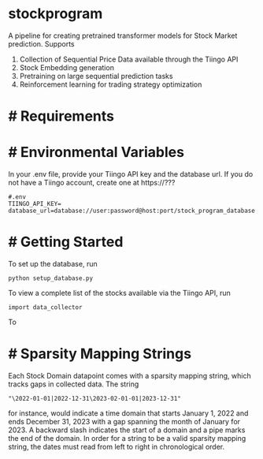 # stockprogram

A pipeline for creating pretrained transformer models for Stock Market prediction. Supports

1. Collection of Sequential Price Data available through the Tiingo API
2. Stock Embedding generation
3. Pretraining on large sequential prediction tasks
4. Reinforcement learning for trading strategy optimization


# # Requirements

# # Environmental Variables
In your .env file, provide your Tiingo API key and the database url.
If you do not have a Tiingo account, create one at https://???

```
#.env
TIINGO_API_KEY=
database_url=database://user:password@host:port/stock_program_database

```

# # Getting Started

To set up the database, run 

```python setup_database.py```

To view a complete list of the stocks available via the Tiingo API, run
```
import data_collector

```

To 

# # Sparsity Mapping Strings

Each Stock Domain datapoint comes with a sparsity mapping string, which tracks gaps in collected data. The string 

```"\2022-01-01|2022-12-31\2023-02-01-01|2023-12-31"```

for instance, would indicate a time domain that starts January 1, 2022 and ends December 31, 2023 with a gap spanning the month of January for 2023. A backward slash indicates the start of a domain and a pipe marks the end of the domain. In order for a string to be a valid sparsity mapping string, the dates must read from left to right in chronological order.
